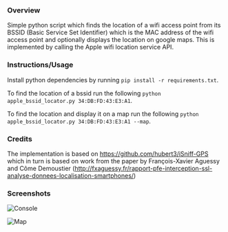 ### Overview 
Simple python script which finds the location of a wifi access point from its BSSID (Basic Service Set Identifier) which is the MAC address of the wifi access point and optionally displays the location on google maps. This is implemented by calling the Apple wifi location service API.

### Instructions/Usage
Install python dependencies by running `pip install -r requirements.txt`.

To find the location of a bssid run the following `python apple_bssid_locator.py 34:DB:FD:43:E3:A1`.

To find the location and display it on a map run the following `python apple_bssid_locator.py 34:DB:FD:43:E3:A1 --map`.

### Credits
The implementation is based on https://github.com/hubert3/iSniff-GPS which in turn is based on work from the paper by François-Xavier Aguessy and Côme Demoustier (http://fxaguessy.fr/rapport-pfe-interception-ssl-analyse-donnees-localisation-smartphones/)

### Screenshots
![Console](https://raw.githubusercontent.com/darkosancanin/apple_bssid_locator/master/images/console_screenshot.png)

![Map](https://raw.githubusercontent.com/darkosancanin/apple_bssid_locator/master/images/map_screenshot.png)